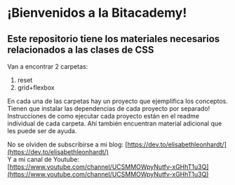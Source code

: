 # ¡Bienvenidos a la Bitacademy!
## Este repositorio tiene los materiales necesarios relacionados a las clases de CSS

Van a encontrar 2 carpetas:
1. reset
2. grid+flexbox

En cada una de las carpetas hay un proyecto que ejemplifica los conceptos. Tienen que instalar las dependencias de cada proyecto por separado!
Instrucciones de como ejecutar cada proyecto están en el readme individual de cada carpeta.
Ahí también encuentran material adicional que les puede ser de ayuda.

No se olviden de subscribirse a mi blog: [https://dev.to/elisabethleonhardt/](https://dev.to/elisabethleonhardt/)  
Y a mi canal de Youtube: [https://www.youtube.com/channel/UCSMMOWpyNutfv-xGHhT1u3Q](https://www.youtube.com/channel/UCSMMOWpyNutfv-xGHhT1u3Q)
